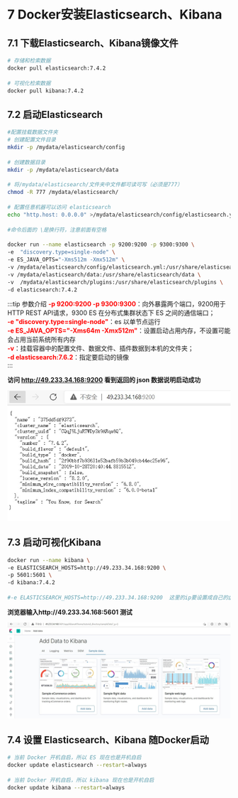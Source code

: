 # 7 Docker安装Elasticsearch、Kibana

## 7.1 下载Elasticsearch、Kibana镜像文件

```sh
# 存储和检索数据
docker pull elasticsearch:7.4.2

# 可视化检索数据
docker pull kibana:7.4.2
```

## 7.2 启动Elasticsearch

```sh
#配置挂载数据文件夹
# 创建配置文件目录
mkdir -p /mydata/elasticsearch/config

# 创建数据目录
mkdir -p /mydata/elasticsearch/data

# 将/mydata/elasticsearch/文件夹中文件都可读可写（必须是777）
chmod -R 777 /mydata/elasticsearch/

# 配置任意机器可以访问 elasticsearch
echo "http.host: 0.0.0.0" >/mydata/elasticsearch/config/elasticsearch.yml

#命令后面的 \是换行符，注意前面有空格

docker run --name elasticsearch -p 9200:9200 -p 9300:9300 \
-e  "discovery.type=single-node" \
-e ES_JAVA_OPTS="-Xms512m -Xmx512m" \
-v /mydata/elasticsearch/config/elasticsearch.yml:/usr/share/elasticsearch/config/elasticsearch.yml \
-v /mydata/elasticsearch/data:/usr/share/elasticsearch/data \
-v  /mydata/elasticsearch/plugins:/usr/share/elasticsearch/plugins \
-d elasticsearch:7.4.2 

```
:::tip 参数介绍
<font color='red'><strong>-p 9200:9200 -p 9300:9300</strong></font>：向外暴露两个端口，9200用于HTTP REST API请求，9300 ES 在分布式集群状态下 ES 之间的通信端口；  
<font color='red'><strong>-e  "discovery.type=single-node"</strong></font>：es 以单节点运行  
<font color='red'><strong>-e ES_JAVA_OPTS="-Xms64m -Xmx512m"</strong></font>：设置启动占用内存，不设置可能会占用当前系统所有内存  
<font color='red'><strong>-v</strong></font>：挂载容器中的配置文件、数据文件、插件数据到本机的文件夹；  
<font color='red'><strong>-d elasticsearch:7.6.2</strong></font>：指定要启动的镜像  
:::

**访问 http://49.233.34.168:9200 看到返回的 json 数据说明启动成功**

<a data-fancybox title="elasticsearch" href="./image/els.jpg">![elasticsearch](./image/els.jpg)</a>

## 7.3 启动可视化Kibana

```sh
docker run --name kibana \
-e ELASTICSEARCH_HOSTS=http://49.233.34.168:9200 \
-p 5601:5601 \
-d kibana:7.4.2 

#-e ELASTICSEARCH_HOSTS=http://49.233.34.168:9200  这里的ip要设置成自己的虚拟机IP地址

```

**浏览器输入http://49.233.34.168:5601 测试**

<a data-fancybox title="启动可视化Kibana" href="./image/kibana.jpg">![启动可视化Kibana](./image/kibana.jpg)</a>


## 7.4 设置 Elasticsearch、Kibana 随Docker启动

```sh
# 当前 Docker 开机自启，所以 ES 现在也是开机自启
docker update elasticsearch --restart=always

# 当前 Docker 开机自启，所以 kibana 现在也是开机自启
docker update kibana --restart=always
```